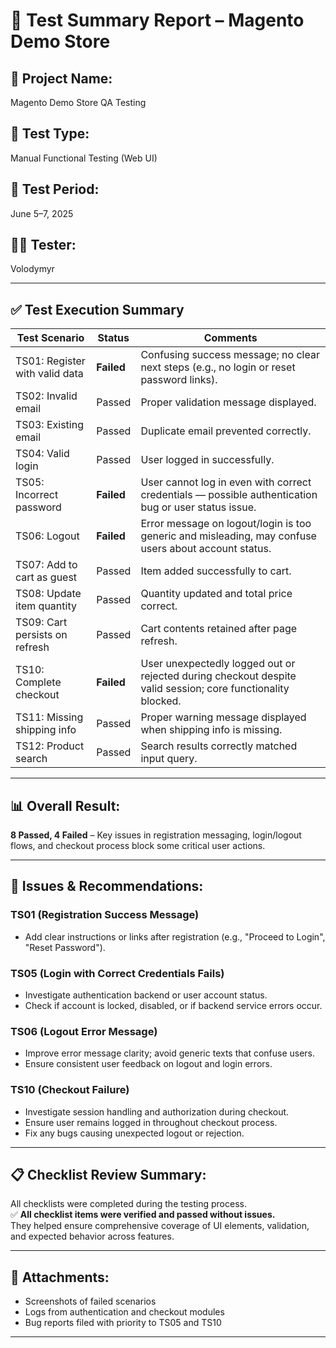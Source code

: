 # 📄 Test Summary Report – Magento Demo Store

## 🔎 Project Name:
Magento Demo Store QA Testing

## 🧪 Test Type:
Manual Functional Testing (Web UI)

## 📅 Test Period:
June 5–7, 2025

## 👨‍💻 Tester:
Volodymyr

---

## ✅ Test Execution Summary

| Test Scenario                     | Status   | Comments                                                                                     |
|----------------------------------|----------|----------------------------------------------------------------------------------------------|
| TS01: Register with valid data   | **Failed**  | Confusing success message; no clear next steps (e.g., no login or reset password links).      |
| TS02: Invalid email              | Passed   | Proper validation message displayed.                                                        |
| TS03: Existing email             | Passed   | Duplicate email prevented correctly.                                                        |
| TS04: Valid login                | Passed   | User logged in successfully.                                                                |
| TS05: Incorrect password         | **Failed**  | User cannot log in even with correct credentials — possible authentication bug or user status issue. |
| TS06: Logout                     | **Failed**  | Error message on logout/login is too generic and misleading, may confuse users about account status. |
| TS07: Add to cart as guest       | Passed   | Item added successfully to cart.                                                            |
| TS08: Update item quantity       | Passed   | Quantity updated and total price correct.                                                   |
| TS09: Cart persists on refresh   | Passed   | Cart contents retained after page refresh.                                                  |
| TS10: Complete checkout          | **Failed**  | User unexpectedly logged out or rejected during checkout despite valid session; core functionality blocked. |
| TS11: Missing shipping info      | Passed   | Proper warning message displayed when shipping info is missing.                             |
| TS12: Product search             | Passed   | Search results correctly matched input query.                                               |

---

## 📊 Overall Result:
**8 Passed, 4 Failed** – Key issues in registration messaging, login/logout flows, and checkout process block some critical user actions.

---

## 📝 Issues & Recommendations:

### TS01 (Registration Success Message)
- Add clear instructions or links after registration (e.g., "Proceed to Login", "Reset Password").

### TS05 (Login with Correct Credentials Fails)
- Investigate authentication backend or user account status.
- Check if account is locked, disabled, or if backend service errors occur.

### TS06 (Logout Error Message)
- Improve error message clarity; avoid generic texts that confuse users.
- Ensure consistent user feedback on logout and login errors.

### TS10 (Checkout Failure)
- Investigate session handling and authorization during checkout.
- Ensure user remains logged in throughout checkout process.
- Fix any bugs causing unexpected logout or rejection.

---

## 📋 Checklist Review Summary:

All checklists were completed during the testing process.  
✅ **All checklist items were verified and passed without issues.**  
They helped ensure comprehensive coverage of UI elements, validation, and expected behavior across features.

---

## 📎 Attachments:
- Screenshots of failed scenarios  
- Logs from authentication and checkout modules  
- Bug reports filed with priority to TS05 and TS10

---
